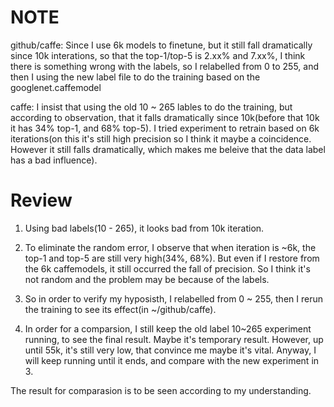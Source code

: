 NOTE
===



github/caffe: Since I use 6k models to finetune, but it still fall dramatically since 10k interations, so that the top-1/top-5 is 2.xx% and 7.xx%, I think there is something wrong with the labels, so I relabelled from 0 to 255, and then I using the new label file to do the training based on the googlenet.caffemodel


caffe: I insist that using the old 10 ~ 265 lables to do the training, but according to observation, that it falls dramatically since 10k(before that 10k it has 34% top-1, and 68% top-5). I tried experiment to retrain based on 6k iterations(on this it's still high precision so I think it maybe a coincidence. However it still falls dramatically, which makes me beleive that the data label has a bad influence).




Review
===


1. Using bad labels(10 - 265), it looks bad from 10k iteration.

2. To eliminate the random error, I observe that when iteration is ~6k, the top-1 and top-5 are still very high(34%, 68%). But even if I restore from the 6k caffemodels, it still occurred the fall of precision. So I think it's not random and the problem may be because of the labels.

3. So in order to verify my hyposisth, I relabelled from 0 ~ 255, then I rerun the training to see its effect(in ~/github/caffe).

4. In order for a comparsion, I still keep the old label 10~265 experiment running, to see the final result. Maybe it's temporary result. However, up until 55k, it's still  very low, that convince me maybe it's vital. Anyway, I will keep running until it ends, and compare with the new experiment in 3.

The result for comparasion is to be seen according to my understanding.
